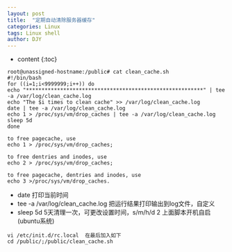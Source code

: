 ```yaml
---
layout: post
title:  "定期自动清除服务器缓存"
categories: Linux
tags: Linux shell
author: DJY
---
```


* content
{:toc}

```
root@unassigned-hostname:/public# cat clean_cache.sh
#!/bin/bash
for ((i=1;i<9999999;i++)) do
echo "*********************************************************" | tee -a /var/log/clean_cache.log
echo "The $i times to clean cache" >> /var/log/clean_cache.log
date | tee -a /var/log/clean_cache.log 
echo 1 > /proc/sys/vm/drop_caches | tee -a /var/log/clean_cache.log
sleep 5d
done
```

```
to free pagecache, use
echo 1 > /proc/sys/vm/drop_caches;

to free dentries and inodes, use 
echo 2 > /proc/sys/vm/drop_caches;

to free pagecache, dentries and inodes, use 
echo 3 >/proc/sys/vm/drop_caches.
```

- date 打印当前时间  
- tee -a /var/log/clean_cache.log 把运行结果打印输出到log文件，自定义  
- sleep 5d 5天清理一次，可更改设置时间，s/m/h/d
2 上面脚本开机自启(ubuntu系统)
```
vi /etc/init.d/rc.local  在最后加入如下
cd /public/;/public/clean_cache.sh
```
